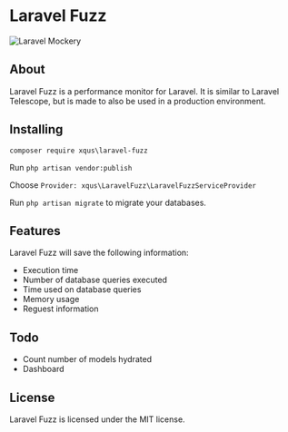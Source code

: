 Laravel Fuzz
=============

![Laravel Mockery](https://github.com/xqus/laravel-fuzz/workflows/Laravel%20Mockery/badge.svg)

About
------
Laravel Fuzz is a performance monitor for Laravel. It is similar to Laravel
Telescope, but is made to also be used in a production environment.


Installing
----------
`composer require xqus\laravel-fuzz`

Run `php artisan vendor:publish`

Choose `Provider: xqus\LaravelFuzz\LaravelFuzzServiceProvider`

Run `php artisan migrate` to migrate your databases.

Features
--------
Laravel Fuzz will save the following information:
- Execution time
- Number of database queries executed
- Time used on database queries
- Memory usage
- Reguest information

Todo
----
- Count number of models hydrated
- Dashboard

License
-------
Laravel Fuzz is licensed under the MIT license.
